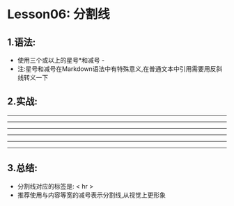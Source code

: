 Lesson06: 分割线
==================

 1.语法:
--------
- 使用三个或以上的星号\*和减号 \- 
- 注:星号和减号在Markdown语法中有特殊意义,在普通文本中引用需要用反斜线转义一下

2.实战:
------

*** 

* * * 

************************

---
- - -
-------------------------

3.总结:
------
- 分割线对应的标签是: &lt; hr &gt;
- 推荐使用与内容等宽的减号表示分割线,从视觉上更形象